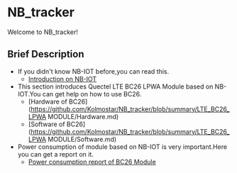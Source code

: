 # NB_tracker
Welcome to NB_tracker!

## Brief Description
* If you didn't know NB-IOT before,you can read this.
   * [Introduction on NB-IOT](https://github.com/nofreegood/Work-summary/blob/master/NB-IOT/doc/Introduction%20on%20NB-IOT.md)
* This section introduces Quectel LTE BC26 LPWA Module based on NB-IOT.You can get help on how to use BC26.
   * [Hardware of BC26](https://github.com/Kolmostar/NB_tracker/blob/summary/LTE_BC26_LPWA MODULE/Hardware.md)
   * [Software of BC26](https://github.com/Kolmostar/NB_tracker/blob/summary/LTE_BC26_LPWA MODULE/Software.md)
* Power consumption of module based on NB-IOT is very important.Here you can get a report on it.
   * [Power consumption report of BC26 Module](https://github.com/Kolmostar/NB_tracker/blob/summary/Power_Consumption_Report/Hardware.md)
